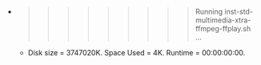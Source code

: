* >>>>>>>>> Running inst-std-multimedia-xtra-ffmpeg-ffplay.sh ...
  * Disk size = 3747020K. Space Used = 4K. Runtime = 00:00:00:00.
